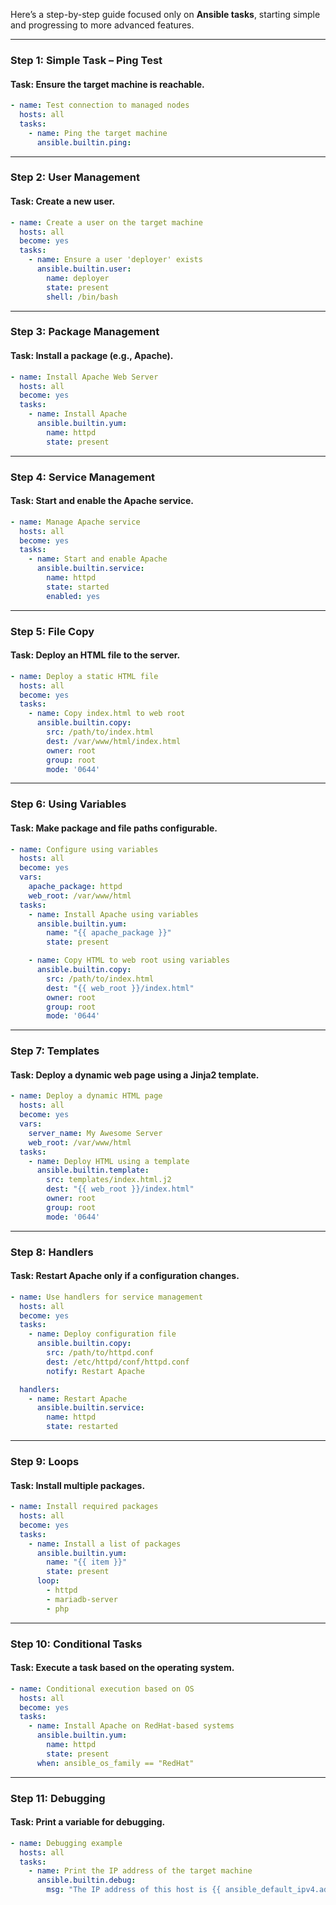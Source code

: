 Here’s a step-by-step guide focused only on **Ansible tasks**, starting simple and progressing to more advanced features.  

---

### Step 1: **Simple Task – Ping Test**
#### Task: Ensure the target machine is reachable.
```yaml
- name: Test connection to managed nodes
  hosts: all
  tasks:
    - name: Ping the target machine
      ansible.builtin.ping:
```

---

### Step 2: **User Management**
#### Task: Create a new user.
```yaml
- name: Create a user on the target machine
  hosts: all
  become: yes
  tasks:
    - name: Ensure a user 'deployer' exists
      ansible.builtin.user:
        name: deployer
        state: present
        shell: /bin/bash
```

---

### Step 3: **Package Management**
#### Task: Install a package (e.g., Apache).
```yaml
- name: Install Apache Web Server
  hosts: all
  become: yes
  tasks:
    - name: Install Apache
      ansible.builtin.yum:
        name: httpd
        state: present
```

---

### Step 4: **Service Management**
#### Task: Start and enable the Apache service.
```yaml
- name: Manage Apache service
  hosts: all
  become: yes
  tasks:
    - name: Start and enable Apache
      ansible.builtin.service:
        name: httpd
        state: started
        enabled: yes
```

---

### Step 5: **File Copy**
#### Task: Deploy an HTML file to the server.
```yaml
- name: Deploy a static HTML file
  hosts: all
  become: yes
  tasks:
    - name: Copy index.html to web root
      ansible.builtin.copy:
        src: /path/to/index.html
        dest: /var/www/html/index.html
        owner: root
        group: root
        mode: '0644'
```

---

### Step 6: **Using Variables**
#### Task: Make package and file paths configurable.
```yaml
- name: Configure using variables
  hosts: all
  become: yes
  vars:
    apache_package: httpd
    web_root: /var/www/html
  tasks:
    - name: Install Apache using variables
      ansible.builtin.yum:
        name: "{{ apache_package }}"
        state: present

    - name: Copy HTML to web root using variables
      ansible.builtin.copy:
        src: /path/to/index.html
        dest: "{{ web_root }}/index.html"
        owner: root
        group: root
        mode: '0644'
```

---

### Step 7: **Templates**
#### Task: Deploy a dynamic web page using a Jinja2 template.
```yaml
- name: Deploy a dynamic HTML page
  hosts: all
  become: yes
  vars:
    server_name: My Awesome Server
    web_root: /var/www/html
  tasks:
    - name: Deploy HTML using a template
      ansible.builtin.template:
        src: templates/index.html.j2
        dest: "{{ web_root }}/index.html"
        owner: root
        group: root
        mode: '0644'
```

---

### Step 8: **Handlers**
#### Task: Restart Apache only if a configuration changes.
```yaml
- name: Use handlers for service management
  hosts: all
  become: yes
  tasks:
    - name: Deploy configuration file
      ansible.builtin.copy:
        src: /path/to/httpd.conf
        dest: /etc/httpd/conf/httpd.conf
        notify: Restart Apache

  handlers:
    - name: Restart Apache
      ansible.builtin.service:
        name: httpd
        state: restarted
```

---

### Step 9: **Loops**
#### Task: Install multiple packages.
```yaml
- name: Install required packages
  hosts: all
  become: yes
  tasks:
    - name: Install a list of packages
      ansible.builtin.yum:
        name: "{{ item }}"
        state: present
      loop:
        - httpd
        - mariadb-server
        - php
```

---

### Step 10: **Conditional Tasks**
#### Task: Execute a task based on the operating system.
```yaml
- name: Conditional execution based on OS
  hosts: all
  become: yes
  tasks:
    - name: Install Apache on RedHat-based systems
      ansible.builtin.yum:
        name: httpd
        state: present
      when: ansible_os_family == "RedHat"
```

---

### Step 11: **Debugging**
#### Task: Print a variable for debugging.
```yaml
- name: Debugging example
  hosts: all
  tasks:
    - name: Print the IP address of the target machine
      ansible.builtin.debug:
        msg: "The IP address of this host is {{ ansible_default_ipv4.address }}"
```

